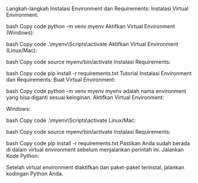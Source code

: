 Langkah-langkah Instalasi Environment dan Requirements:
Instalasi Virtual Environment:

bash
Copy code
python -m venv myenv
Aktifkan Virtual Environment (Windows):

bash
Copy code
.\myenv\Scripts\activate
Aktifkan Virtual Environment (Linux/Mac):

bash
Copy code
source myenv/bin/activate
Instalasi Requirements:

bash
Copy code
pip install -r requirements.txt
Tutorial Instalasi Environment dan Requirements:
Buat Virtual Environment:

bash
Copy code
python -m venv myenv
myenv adalah nama environment yang bisa diganti sesuai keinginan.
Aktifkan Virtual Environment:

Windows:

bash
Copy code
.\myenv\Scripts\activate
Linux/Mac:

bash
Copy code
source myenv/bin/activate
Instalasi Requirements:

bash
Copy code
pip install -r requirements.txt
Pastikan Anda sudah berada di dalam virtual environment sebelum menjalankan perintah ini.
Jalankan Kode Python:

Setelah virtual environment diaktifkan dan paket-paket terinstal, jalankan kodingan Python Anda.